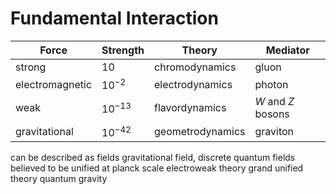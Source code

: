 # Fundamental Interaction
| Force           | Strength   | Theory          | Mediator           |
| --------------- | ---------- | --------------- | ------------------ |
| strong          | $10$       | chromodynamics  | gluon              |
| electromagnetic | $10^{-2}$  | electrodynamics | photon             |
| weak            | $10^{-13}$ | flavordynamics  | $W$ and $Z$ bosons |
| gravitational                | $10^{-42}$           | geometrodynamics                | graviton                   |
can be described as fields
	gravitational field, discrete quantum fields
believed to be unified at planck scale
	electroweak theory
	grand unified theory
	quantum gravity